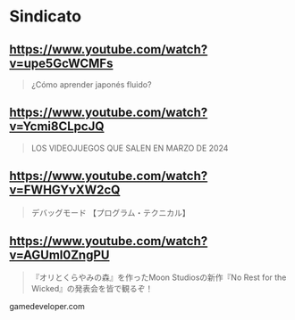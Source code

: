 # Sindicato

## https://www.youtube.com/watch?v=upe5GcWCMFs

> ¿Cómo aprender japonés fluido? 

## https://www.youtube.com/watch?v=Ycmi8CLpcJQ 

> LOS VIDEOJUEGOS QUE SALEN EN MARZO DE 2024 

## https://www.youtube.com/watch?v=FWHGYvXW2cQ 

> デバッグモード 【プログラム・テクニカル】 

## https://www.youtube.com/watch?v=AGUml0ZngPU

> 『オリとくらやみの森』を作ったMoon Studiosの新作『No Rest for the Wicked』の発表会を皆で観るぞ！

gamedeveloper.com
